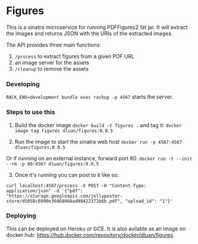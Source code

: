 # Figures
This is a sinatra microservice for running PDFFigures2 fat jar. It will extract the images and returns JSON with the URIs of the extracted images.

The API provides three main functions:
1. `/process` to extract figures from a given PDF URL
2. an image server for the assets
3. `/cleanup` to remove the assets

### Developing

`RACK_ENV=development bundle exec rackup -p 4567` starts the server.

### Steps to use this

1. Build the docker image `docker build -t figures .` and tag it: `docker image tag figures dluan/figures:0.0.5`

2. Run the image to start the sinatra web host
`docker run -p 4567:4567 dluan/figures:0.0.5`

Or if running on an external instance, forward port 80.
`docker run -t --init --rm -p 80:4567 dluan/figures:0.0.5`

3. Once it's running you can post to it like so:
```
curl localhost:4567/process -X POST -H "Content-Type: application/json" -d '{"pdf": "https://storage.googleapis.com/jellyposter-store/d5058c6990e36d68068ad98422372b6b.pdf", "upload_id": "1"}'
```

### Deploying
This can be deployed on Heroku or GCE. It is also avilable as an image on docker hub: https://hub.docker.com/repository/docker/dluan/figures.